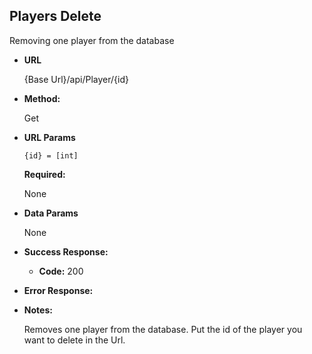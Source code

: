 **Players Delete**
----
  Removing one player from the database

* **URL**

  {Base Url}/api/Player/{id}

* **Method:**
  
  Get

  
*  **URL Params**

    `{id} = [int]`

   **Required:**
    
    None

* **Data Params**

   None

* **Success Response:**
  
  * **Code:** 200 <br />
 
* **Error Response:**

* **Notes:**

  Removes one player from the database. Put the id of the player you want to delete in the Url. 